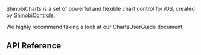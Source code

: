 ShinobiCharts is a  set of powerful and flexible chart control for iOS, created
by [ShinobiControls](http://www.shinobicontrols.com/). 

We highly recommend taking a look at our ChartsUserGuide document.

## API Reference